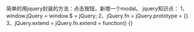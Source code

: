 简单的用jquery封装的方法：点击按钮，新增一个modal。
jquery知识点：
1、window.jQuery = window.$ = jQuery;
2、jQuery.fn = jQuery.prototype = {}
3、jQuery.extend = jQuery.fn.extend = function() {}

